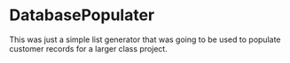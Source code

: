 # DatabasePopulater
This was just a simple list generator that was going to be used to populate customer records for a larger class project. 
